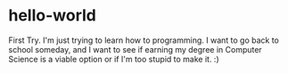 # hello-world
First Try.
I'm just trying to learn how to programming. I want to go back to school someday, and I want to see if earning my degree in Computer Science is a viable option or if I'm too stupid to make it. :)
